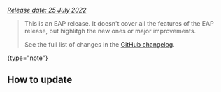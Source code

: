 [//]: # (title: What's new in Kotlin 1.7.20-Beta)

_[Release date: 25 July 2022](eap.md#build-details)_

> This is an EAP release. It doesn't cover all the features of the EAP release, but highlitgh the new ones or major improvements.
> 
> See the full list of changes in the [GitHub changelog](https://github.com/JetBrains/kotlin/releases/tag/v1.7.20-Beta).
>
{type="note"}


## How to update